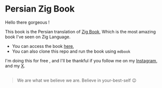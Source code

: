 # Persian Zig Book
 Hello there gorgeous !<br>

 This book is the Persian translation of [Zig Book](https://github.com/pedropark99/zig-book), Which is the most amazing book I've seen on Zig Language.<br>

- You can access the book [here](https://aliaryani-security.github.io/persian-zig-book/),<br>
- You can also clone this repo and run the book using `mdbook`

I'm doing this for free , and I'll be thankful if you follow me on my [Instagram](https://instagram.com/aliaryani.security), and my [X](https://x.com/aliaryani_sec).<br>
<br>
> We are what we believe we are. Believe in your-best-self 😉